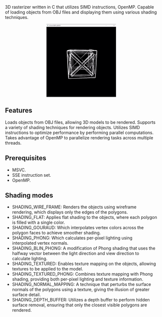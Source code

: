3D rasterizer written in C that utilizes SIMD instructions, OpenMP. Capable of loading objects from OBJ files and displaying them using various shading techniques.

<div style="text-align:center;">
    <img src="output.gif" />
</div>

## Features
Loads objects from OBJ files, allowing 3D models to be rendered.
Supports a variety of shading techniques for rendering objects.
Utilizes SIMD instructions to optimize performance by performing parallel computations.
Takes advantage of OpenMP to parallelize rendering tasks across multiple threads.

## Prerequisites
- MSVC.
- SSE instruction set.
- OpenMP.

## Shading modes
- SHADING_WIRE_FRAME: Renders the objects using wireframe rendering, which displays only the edges of the polygons.
- SHADING_FLAT: Applies flat shading to the objects, where each polygon is filled with a single color.
- SHADING_GOURAUD: Which interpolates vertex colors across the polygon faces to achieve smoother shading.
- SHADING_PHONG: Which calculates per-pixel lighting using interpolated vertex normals.
- SHADING_BLIN_PHONG: A modification of Phong shading that uses the halfway vector between the light direction and view direction to calculate lighting.
- SHADING_TEXTURED: Enables texture mapping on the objects, allowing textures to be applied to the model.
- SHADING_TEXTURED_PHONG: Combines texture mapping with Phong shading, providing both per-pixel lighting and texture information.
- SHADING_NORMAL_MAPPING: A technique that perturbs the surface normals of the polygons using a texture, giving the illusion of greater surface detail.
- SHADING_DEPTH_BUFFER: Utilizes a depth buffer to perform hidden surface removal, ensuring that only the closest visible polygons are rendered.